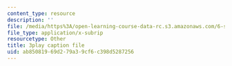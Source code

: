 ```yaml
---
content_type: resource
description: ''
file: /media/https%3A/open-learning-course-data-rc.s3.amazonaws.com/6-s095-programming-for-the-puzzled-january-iap-2018/ab85081969d279a39cf6c398d5287256_1_0WwiUUsTc.srt
file_type: application/x-subrip
resourcetype: Other
title: 3play caption file
uid: ab850819-69d2-79a3-9cf6-c398d5287256
---
```

